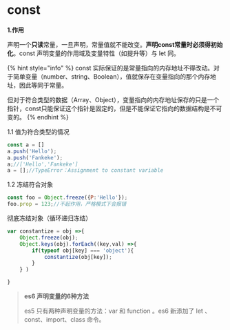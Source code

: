 # const

**1.作用**

声明一个**只读**常量，一旦声明，常量值就不能改变。**声明const常量时必须得初始化**。const 声明变量的作用域及变量特性（如提升等）与 let 同。

{% hint style="info" %}
const 实际保证的是常量指向的内存地址不得改动。对于简单变量（number、string、Boolean），值就保存在变量指向的那个内存地址，因此等同于常量。

但对于符合类型的数据（Array、Object），变量指向的内存地址保存的只是一个指针，const只能保证这个指针是固定的，但是不能保证它指向的数据结构是不可变的。
{% endhint %}

1.1 值为符合类型的情况

```javascript
const a = []
a.push('Hello');
a.push('Fankeke');
a;//['Hello','Fankeke']
a = [];//TypeError：Assignment to constant variable
```

1.2 冻结符合对象

```javascript
const foo = Object.freeze({P:'Hello'});
foo.prop = 123;//不起作用，严格模式下会报错
```

彻底冻结对象（循环递归冻结）

```javascript
var constantize = obj =>{
	Object.freeze(obj);
  	Object.keys(obj).forEach((key,val) =>{
    	if(typeof obj[key] === 'object'){
        	constantize(obj[key]);
        }
    } )

}
```

> **es6 声明变量的6种方法**
>
> es5 只有两种声明变量的方法：var 和 function 。es6 新添加了 let 、const、import、class 命令。



